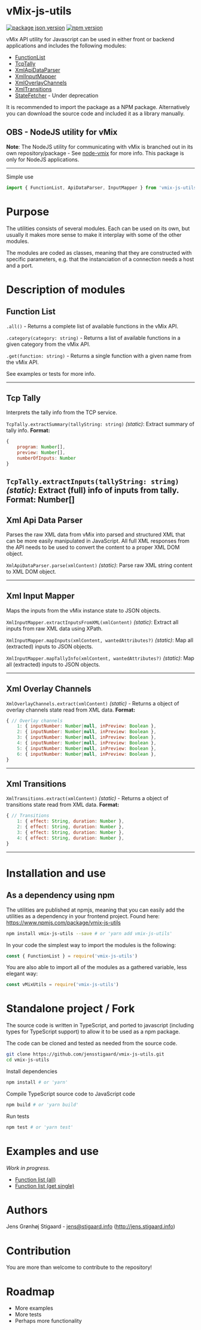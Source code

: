 # vMix-js-utils

[![package json version](https://img.shields.io/github/package-json/v/jensstigaard/vmix-js-utils.svg)](https://www.github/jensstigaard/vmix-js-utils)
[![npm version](https://badge.fury.io/js/vmix-js-utils.svg)](https://www.npmjs.com/package/vmix-js-utils)

vMix API utility for Javascript can be used in either front or backend applications and includes the following modules:
 - [FunctionList](#function-list)
 - [TcpTally](#tcp-tally)
 - [XmlApiDataParser](#xml-api-data-parser)
 - [XmlInputMapper](#xml-input-mapper)
 - [XmlOverlayChannels](#xml-overlay-channels)
 - [XmlTransitions](#xml-transitions)
 - [StateFetcher](#statefetcher) - Under deprecation

It is recommended to import the package as a NPM package. Alternatively you can download the source code and included it as a library manually.

## OBS - NodeJS utility for vMix
**Note**: The NodeJS utility for communicating with vMix is branched out in its own repository/package - See [node-vmix](https://github.com/jensstigaard/node-vmix) for more info. This package is only for NodeJS applications.

---
Simple use
```javascript
import { FunctionList, ApiDataParser, InputMapper } from 'vmix-js-utils'

```

# Purpose
The utilities consists of several modules. Each can be used on its own, but usually it makes more sense to make it interplay with some of the other modules.

The modules are coded as classes, meaning that they are constructed with specific parameters, e.g. that the instanciation of a connection needs a host and a port. 

# Description of modules

## Function List
`.all()` - Returns a complete list of available functions in the vMix API.

`.category(category: string)` - Returns a list of available functions in a given category from the vMix API.

`.get(function: string)` - Returns a single function with a given name from the vMix API.

See examples or tests for more info.

---

## Tcp Tally
Interprets the tally info from the TCP service.

`TcpTally.extractSummary(tallyString: string)` *(static)*: Extract summary of tally info. 
**Format:**
```javascript
{
	program: Number[],
	preview: Number[],
	numberOfInputs: Number
}
```

`TcpTally.extractInputs(tallyString: string)` *(static)*: Extract (full) info of inputs from tally. 
**Format: Number[]**
---

## Xml Api Data Parser
Parses the raw XML data from vMix into parsed and structured XML that can be more easily manipulated in JavaScript.
All full XML responses from the API needs to be used to convert the content to a proper XML DOM object.

`XmlApiDataParser.parse(xmlContent)` *(static)*: Parse raw XML string content to XML DOM object.

---

## Xml Input Mapper
Maps the inputs from the vMix instance state to JSON objects.

`XmlInputMapper.extractInputsFromXML(xmlContent)` *(static)*: Extract all inputs from raw XML data using XPath.

`XmlInputMapper.mapInputs(xmlContent, wantedAttributes?)` *(static)*: Map all (extracted) inputs to JSON objects.

`XmlInputMapper.mapTallyInfo(xmlContent, wantedAttributes?)` *(static)*: Map all (extracted) inputs to JSON objects.

---


## Xml Overlay Channels
`XmlOverlayChannels.extract(xmlContent)` *(static)* - Returns a object of overlay channels state read from XML data. 
**Format:**
```javascript
{ // Overlay channels
	1: { inputNumber: Number|null, inPreview: Boolean },
	2: { inputNumber: Number|null, inPreview: Boolean },
	3: { inputNumber: Number|null, inPreview: Boolean },
	4: { inputNumber: Number|null, inPreview: Boolean },
	5: { inputNumber: Number|null, inPreview: Boolean },
	6: { inputNumber: Number|null, inPreview: Boolean },
}
```

---

## Xml Transitions
`XmlTransitions.extract(xmlContent)` *(static)* - Returns a object of transitions state read from XML data. 
**Format:**
```javascript
{ // Transitions
	1: { effect: String, duration: Number },
	2: { effect: String, duration: Number },
	3: { effect: String, duration: Number },
	4: { effect: String, duration: Number },
}
```

---


# Installation and use

## As a dependency using npm
The utilities are published at npmjs, meaning that you can easily add the utilities as a dependency in your frontend project.
Found here: https://www.npmjs.com/package/vmix-js-utils
```sh
npm install vmix-js-utils --save # or 'yarn add vmix-js-utils'
```

In your code the simplest way to import the modules is the following:

```javascript
const { FunctionList } = require('vmix-js-utils')

```

You are also able to import all of the modules as a gathered variable, less elegant way:

```javascript
const vMixUtils = require('vmix-js-utils')


```


# Standalone project / Fork
The source code is written in TypeScript, and ported to javascript (including types for TypeScript support) to allow it to be used as a npm package.

The code can be cloned and tested as needed from the source code.

```sh
git clone https://github.com/jensstigaard/vmix-js-utils.git
cd vmix-js-utils
```
Install dependencies
```sh
npm install # or 'yarn'
```
Compile TypeScript source code to JavaScript code
```sh
npm build # or 'yarn build'
```
Run tests
```sh
npm test # or 'yarn test'
```


# Examples and use
*Work in progress.*
- [Function list (all)](./examples/function-list-all.js)
- [Function list (get single)](./examples/function-list-get.js)


# Authors
Jens Grønhøj Stigaard - <jens@stigaard.info> (http://jens.stigaard.info)


# Contribution
You are more than welcome to contribute to the repository!


# Roadmap
 - More examples
 - More tests
 - Perhaps more functionality
